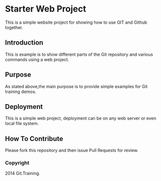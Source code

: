# Starter Web Project

This is a simple website project for showing how to use GIT and Github together.

## Introduction

This is example is to show different parts of the Git repository and various commands using a web project.

## Purpose

As stated above,the main purpose is to provide simple examples for Git training demos.

## Deployment

This is a simple web project, deployment can be on any web server or even local file system.

## How To Contribute

Please fork this repository and then issue Pull Requests for review.


### Copyright

2014 Git.Training.